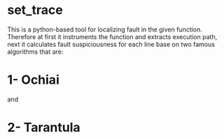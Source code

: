 # set_trace
This is a python-based tool for localizing fault in the given function. Therefore at first it instruments the function and extracts execution path, next it calculates fault suspiciousness for each line base on two famous algorithms that are:<br>
# 1- Ochiai 
and 
# 2- Tarantula
